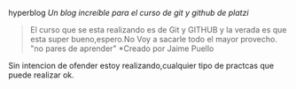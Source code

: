 hyperblog
*Un blog increíble para el curso de git y github de platzi*
>El curso que se esta realizando es de Git y GITHUB y la verada es que esta super bueno,espero.No Voy a sacarle todo el mayor provecho.
"no pares de aprender"
*Creado por Jaime Puello


Sin intencion de ofender estoy realizando,cualquier tipo de practcas que puede realizar ok.